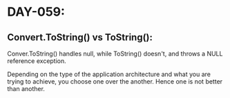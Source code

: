 # DAY-059:

## Convert.ToString() vs ToString():

Conver.ToString() handles null, while ToString() doesn't, and throws a NULL reference exception.

Depending on the type of the application architecture and what you are trying to achieve, you choose one over the another. Hence one is not better than another.